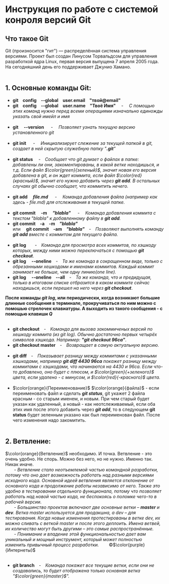 # **Инструкция по работе с системой конроля версий Git**

## Что такое Git
Git (произносится "гит") — распределённая система управления версиями. Проект был создан Линусом Торвальдсом для управления разработкой ядра Linux, первая версия выпущена 7 апреля 2005 года. На сегодняшний день его поддерживает Джунио Хамано.
<br><br>
## __1. Основные команды Git:__
* **git&emsp;config&emsp;--global&emsp;user.email&emsp;"твой@email"**
* **git&emsp;config&emsp;--global&emsp;user.name&emsp;"Твоё Имя"**&emsp; - &emsp;_С помощью этих команд нужно перед всеми операциями изначально единожды указать свой имейл и имя_
<br><br>
* **git&emsp; --version**
&emsp; - &emsp;_Позволяет узнать текущую версию установленного git_
<br><br>
* **git init**
&emsp; - &emsp;_Инициализирует слежение за текущей папкой в git, создает в ней скрытую служебную папку "**.git**"_
<br><br>
* **git status**
&emsp;-&emsp;_Сообщает что git думает о файлах в папке: добавлены ли они, закоментированы, в какой ветке находишься, и т.д. Если файл $\color{green}{зеленый}$, значит новая его версия добавлена в git, и он ждет коммита, если файл $\color{red}{красный}$, значит его нужно добавить через **git add**. В остальных случаях git обычно сообщает, что коммитить нечего._
<br><br>
* **git add&emsp; *file.md***
&emsp; - &emsp;_Команда добавления файла (например как здесь - file.md) для отслеживания в текущей папке._
<br><br>
* **git commit&emsp; -m&emsp; *"blabla"***
&emsp; - &emsp;_Команда добавления коммита с текстом "blabla" к добавленному файлу в **git add**._
* **git commit&emsp;-a&emsp;-m&emsp;*"blabla"***&emsp; <br>или&emsp; **git commit&emsp;-am&emsp;*"blabla"***&emsp;-&emsp;_Позволяют выполнять команду **git add** вместе с коммитом для текущего файла._ 
<br><br>
* **git log&emsp;**&emsp;-&emsp;_Команда для просмотра всех коммитов, по хэшкоду которых, между ними можно переключаться с помощью **git checkout**_.
* **git log&emsp; --oneline**&emsp;-&emsp;_Та же команда в сокращенном виде, только с обрезанными хешкодами и именами коммитов. Каждый коммит занимает не больше, чем одну линию(one line)._
* **git log&emsp; --oneline&emsp;--all**&emsp;-&emsp;_Та же команда, что и предидущая, только в итоговом списке отбразится в каком коммите сейчас находишься, если перешел на него через **git checkout**_.

**После команды _git log_, или периодически, когда возникают большие длинные сообщения в терминале, прокручиваться по ним можно с помошью стрелочек клавиатуры. А выходить из такого сообщения - с помощью клавиши _Q_**
<br><br>
* **git checkout**&emsp;-&emsp;_Команда для вызова закоммиченых версий по хешкоду коммита (из git log). Обычно достаточно первых четырёх символов хэшкода. Например: **"git checkout 96ca"**_.
* **git checkout master**&emsp;-&emsp;_Возвращает в самую актуальную версию._
<br><br>
* **git diff**&emsp;-&emsp;_Показывает разницу между коммитами с указанными хэшкодами, например **git diff 4430 96ca** покажет разницу между коммитами с хэшкодами, что начинаются на 4430 и 96ca. Если что-то добавлено, оно будет с плюсом, и $\color{green}{+зеленого}$ цвета, если удалено - с минусом, и $\color{red}{-красного}$ цвета._
<br><br>
* $\color{orange}{Переименование}$ $\color{orange}{файла}$ - если переименовать файл и сделать __*git status*__, git укажет 2 файла красным - со старым именем, и новым. При чем старый будет указан как удаленный, а новый - как неотслеживаемый, если оба этих имя после этого добавить через __*git add*__, то в следующем __git status__ будет зеленным указано как был переименован файл. После чего изменения надо закомитить.
<br><br>
## __2. Ветвление:__
 $\color{orange}{Ветвление}$ необходимо. И точка. Ветвление - это очень удобно. Не спорь. Можно без него, но не нужно. Именно так. Никак иначе.
 <br>&emsp;&emsp;- *Ветвление стало неотъемлемой частью командной разработки, потому что оно дает возможность работать над разными версиями исходного кода. Основной идеей ветвления является отклонение от основного кода и продолжение работы независимо от него. Также это удобно в тестировании отдельного функционала, потому что позволяет работать над новой частью кода, не беспокоясь о поломке чего-то в рабочей версии.*
 <br>&emsp;&emsp;- *Большинство проектов включают две основные ветки – **master** и **dev**. Ветка master используется для продакшна, а dev – для тестирования. Когда новые изменения протестированы в ветке dev, их можно сливать с веткой master и после этого деплоить. Имена ветвей, их количество могут быть другими – это самые распространённые.*
 <br>&emsp;&emsp;- *Понимание и владение этой функциональностью дает вам уникальный и мощный инструмент, который может полностью изменить привычный процесс разработки.* &emsp;&emsp;©$\color{purple}{Интернеты}$
 <br><br>
* **git branch**&emsp;-&emsp;_Команда покажет все текущие ветки, если они не создавались, то будет отображена только основная ветка "$\color{green}{master}$"._